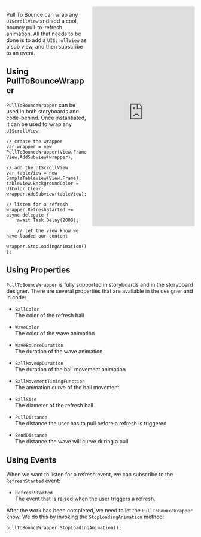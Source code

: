 
<iframe src="https://appetize.io/embed/5p4nc7mma7tkt5ycc0cbzv2fvg?device=iphone5s&scale=75&autoplay=true&orientation=portrait&deviceColor=black" 
        width="274px" height="587px" frameborder="0" scrolling="no"
        style="float:right;margin-left:1em;">&nbsp;</iframe>

Pull To Bounce can wrap any `UIScrollView` and add a cool, bouncy pull-to-refresh animation. All 
that needs to be done is to add a `UIScrollView` as a sub view, and then subscribe to an event.

##  Using PullToBounceWrapper

`PullToBounceWrapper` can be used in both storyboards and code-behind. Once instantiated, it can
be used to wrap any `UIScrollView`.

    // create the wrapper
    var wrapper = new PullToBounceWrapper(View.Frame);
    View.AddSubview(wrapper);
    
    // add the UIScrollView
    var tableView = new SampleTableView(View.Frame);
    tableView.BackgroundColor = UIColor.Clear;
    wrapper.AddSubview(tableView);
    
    // listen for a refresh
    wrapper.RefreshStarted += async delegate {
        await Task.Delay(2000);
        
        // let the view know we have loaded our content 
        wrapper.StopLoadingAnimation();
    };

## Using Properties

`PullToBounceWrapper` is fully supported in storyboards and in the storyboard designer. 
There are several properties that are available in the designer and in code:

  * `BallColor`  
    The color of the refresh ball
    
  * `WaveColor`  
    The color of the wave animation
    
  * `WaveBounceDuration`  
    The duration of the wave animation
    
  * `BallMoveUpDuration`  
    The duration of the ball movement animation
    
  * `BallMovementTimingFunction`  
    The animation curve of the ball movement

  * `BallSize`  
    The diameter of the refresh ball

  * `PullDistance`  
    The distance the user has to pull before a refresh is triggered

  * `BendDistance`  
    The distance the wave will curve during a pull

    
## Using Events

When we want to listen for a refresh event, we can subscribe to the `RefreshStarted` event:
    
  * `RefreshStarted`  
    The event that is raised when the user triggers a refresh.
    
After the work has been completed, we need to let the `PullToBounceWrapper` know. We do this 
by invoking the `StopLoadingAnimation` method:

    pullToBounceWrapper.StopLoadingAnimation();
